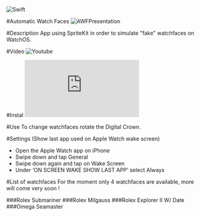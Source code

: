 ![Swift](https://img.shields.io/badge/language-Swift-orange.svg)

#Automatic Watch Faces
![AWFPresentation](https://i.ibb.co/qxrVfJM/AWFPresentation.png)

#Description
App using SpriteKit in order to simulate "fake" watchfaces on WatchOS.

#Video
![Youtube](https://www.youtube.com/watch?v=7xBnmWHpVA0)

#Instal
![How to instal AWF on your device](https://www.twilio.com/blog/2018/07/how-to-test-your-ios-application-on-a-real-device.html)

#Use
To change watchfaces rotate the Digital Crown.

#Settings (Show last app used on Apple Watch wake screen)
- Open the Apple Watch app on iPhone
- Swipe down and tap General
- Swipe down again and tap on Wake Screen
- Under ‘ON SCREEN WAKE SHOW LAST APP’ select Always

#List of watchfaces
For the moment only 4 watchfaces are available, more will come very soon !

###Rolex Submariner
###Rolex Milgauss
###Rolex Explorer II W/ Date
###Omega Seamaster
